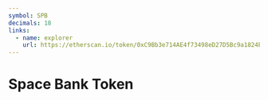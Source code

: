 ```yaml
---
symbol: SPB
decimals: 18
links:
  - name: explorer
    url: https://etherscan.io/token/0xC9Bb3e714AE4f73498eD27D5Bc9a1824E4B4B3eF
---
```


# Space Bank Token
